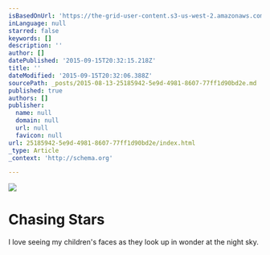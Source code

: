 ```yaml
---
isBasedOnUrl: 'https://the-grid-user-content.s3-us-west-2.amazonaws.com/99990bb9-1f0d-405a-9bbb-ece0698d179a.png'
inLanguage: null
starred: false
keywords: []
description: ''
author: []
datePublished: '2015-09-15T20:32:15.218Z'
title: ''
dateModified: '2015-09-15T20:32:06.388Z'
sourcePath: _posts/2015-08-13-25185942-5e9d-4981-8607-77ff1d90bd2e.md
published: true
authors: []
publisher:
  name: null
  domain: null
  url: null
  favicon: null
url: 25185942-5e9d-4981-8607-77ff1d90bd2e/index.html
_type: Article
_context: 'http://schema.org'

---
```

![](https://the-grid-user-content.s3-us-west-2.amazonaws.com/99990bb9-1f0d-405a-9bbb-ece0698d179a.png)

# 

# Chasing Stars

I love seeing my children's faces as they look up in wonder at the night sky.